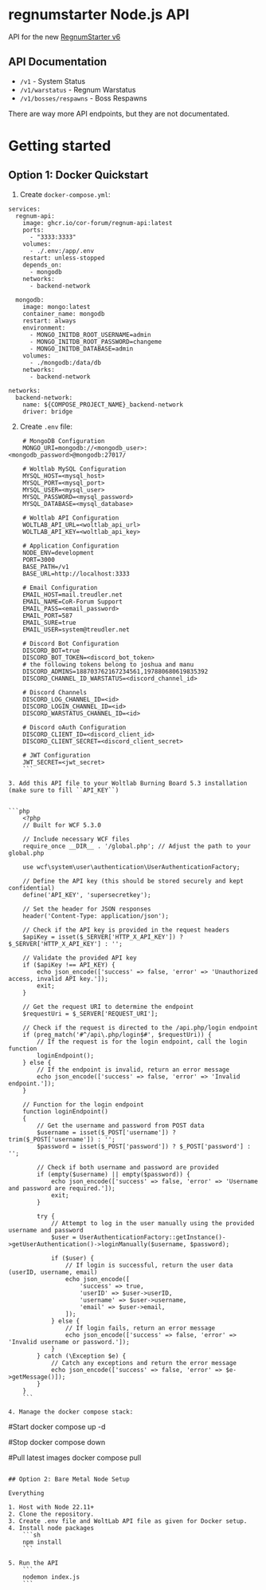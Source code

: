 # regnumstarter Node.js API

API for the new [RegnumStarter v6](https://github.com/CoR-Forum/RegnumStarter)

## API Documentation

- ``/v1`` - System Status
- ``/v1/warstatus`` - Regnum Warstatus
- ``/v1/bosses/respawns`` - Boss Respawns

There are way more API endpoints, but they are not documentated.

# Getting started

## Option 1: Docker Quickstart

1. Create ``docker-compose.yml``:

```docker
services:
  regnum-api:
    image: ghcr.io/cor-forum/regnum-api:latest
    ports:
      - "3333:3333"
    volumes:
      - ./.env:/app/.env
    restart: unless-stopped
    depends_on:
      - mongodb
    networks:
      - backend-network

  mongodb:
    image: mongo:latest
    container_name: mongodb
    restart: always
    environment:
      - MONGO_INITDB_ROOT_USERNAME=admin
      - MONGO_INITDB_ROOT_PASSWORD=changeme
      - MONGO_INITDB_DATABASE=admin
    volumes:
      - ./mongodb:/data/db
    networks:
      - backend-network

networks:
  backend-network:
    name: ${COMPOSE_PROJECT_NAME}_backend-network
    driver: bridge
```

2. Create ``.env`` file:

```env
    # MongoDB Configuration
    MONGO_URI=mongodb://<mongodb_user>:<mongodb_password>@mongodb:27017/

    # Woltlab MySQL Configuration
    MYSQL_HOST=<mysql_host>
    MYSQL_PORT=<mysql_port>
    MYSQL_USER=<mysql_user>
    MYSQL_PASSWORD=<mysql_password>
    MYSQL_DATABASE=<mysql_database>

    # Woltlab API Configuration
    WOLTLAB_API_URL=<woltlab_api_url>
    WOLTLAB_API_KEY=<woltlab_api_key>

    # Application Configuration
    NODE_ENV=development
    PORT=3000
    BASE_PATH=/v1
    BASE_URL=http://localhost:3333

    # Email Configuration
    EMAIL_HOST=mail.treudler.net
    EMAIL_NAME=CoR-Forum Support
    EMAIL_PASS=<email_password>
    EMAIL_PORT=587
    EMAIL_SURE=true
    EMAIL_USER=system@treudler.net

    # Discord Bot Configuration
    DISCORD_BOT=true
    DISCORD_BOT_TOKEN=<discord_bot_token>
    # the following tokens belong to joshua and manu
    DISCORD_ADMINS=188703762167234561,197880680619835392
    DISCORD_CHANNEL_ID_WARSTATUS=<discord_channel_id>

    # Discord Channels
    DISCORD_LOG_CHANNEL_ID=<id>
    DISCORD_LOGIN_CHANNEL_ID=<id>
    DISCORD_WARSTATUS_CHANNEL_ID=<id>

    # Discord oAuth Configuration
    DISCORD_CLIENT_ID=<discord_client_id>
    DISCORD_CLIENT_SECRET=<discord_client_secret>

    # JWT Configuration
    JWT_SECRET=<jwt_secret>
    ```

3. Add this API file to your Woltlab Burning Board 5.3 installation (make sure to fill ``API_KEY``)


```php
    <?php
    // Built for WCF 5.3.0

    // Include necessary WCF files
    require_once __DIR__ . '/global.php'; // Adjust the path to your global.php

    use wcf\system\user\authentication\UserAuthenticationFactory;

    // Define the API key (this should be stored securely and kept confidential)
    define('API_KEY', 'supersecretkey');

    // Set the header for JSON responses
    header('Content-Type: application/json');

    // Check if the API key is provided in the request headers
    $apiKey = isset($_SERVER['HTTP_X_API_KEY']) ? $_SERVER['HTTP_X_API_KEY'] : '';

    // Validate the provided API key
    if ($apiKey !== API_KEY) {
        echo json_encode(['success' => false, 'error' => 'Unauthorized access, invalid API key.']);
        exit;
    }

    // Get the request URI to determine the endpoint
    $requestUri = $_SERVER['REQUEST_URI'];

    // Check if the request is directed to the /api.php/login endpoint
    if (preg_match('#^/api\.php/login$#', $requestUri)) {
        // If the request is for the login endpoint, call the login function
        loginEndpoint();
    } else {
        // If the endpoint is invalid, return an error message
        echo json_encode(['success' => false, 'error' => 'Invalid endpoint.']);
    }

    // Function for the login endpoint
    function loginEndpoint()
    {
        // Get the username and password from POST data
        $username = isset($_POST['username']) ? trim($_POST['username']) : '';
        $password = isset($_POST['password']) ? $_POST['password'] : '';

        // Check if both username and password are provided
        if (empty($username) || empty($password)) {
            echo json_encode(['success' => false, 'error' => 'Username and password are required.']);
            exit;
        }

        try {
            // Attempt to log in the user manually using the provided username and password
            $user = UserAuthenticationFactory::getInstance()->getUserAuthentication()->loginManually($username, $password);

            if ($user) {
                // If login is successful, return the user data (userID, username, email)
                echo json_encode([
                    'success' => true,
                    'userID' => $user->userID,
                    'username' => $user->username,
                    'email' => $user->email,
                ]);
            } else {
                // If login fails, return an error message
                echo json_encode(['success' => false, 'error' => 'Invalid username or password.']);
            }
        } catch (\Exception $e) {
            // Catch any exceptions and return the error message
            echo json_encode(['success' => false, 'error' => $e->getMessage()]);
        }
    }
    ```

4. Manage the docker compose stack:

```
#Start
docker compose up -d

#Stop
docker compose down

#Pull latest images
docker compose pull
```

## Option 2: Bare Metal Node Setup

Everything

1. Host with Node 22.11+
2. Clone the repository.
3. Create .env file and WoltLab API file as given for Docker setup.
4. Install node packages
    ```sh
    npm install
    ```

5. Run the API
    ```
    nodemon index.js
    ```

